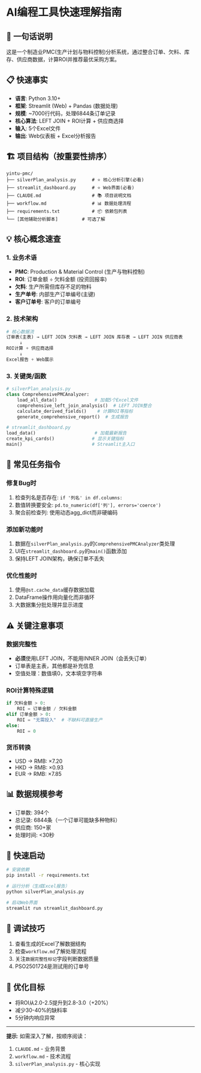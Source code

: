 # AI编程工具快速理解指南

## 🎯 一句话说明
这是一个制造业PMC(生产计划与物料控制)分析系统，通过整合订单、欠料、库存、供应商数据，计算ROI并推荐最优采购方案。

## 📋 快速事实
- **语言**: Python 3.10+
- **框架**: Streamlit (Web) + Pandas (数据处理)
- **规模**: ~7000行代码，处理6844条订单记录
- **核心算法**: LEFT JOIN + ROI计算 + 供应商选择
- **输入**: 5个Excel文件
- **输出**: Web仪表板 + Excel分析报告

## 🏗️ 项目结构（按重要性排序）
```
yintu-pmc/
├── silverPlan_analysis.py      # ⭐ 核心分析引擎(必看)
├── streamlit_dashboard.py      # ⭐ Web界面(必看)
├── CLAUDE.md                   # 📚 项目说明文档
├── workflow.md                 # 📊 数据处理流程
├── requirements.txt            # 📦 依赖包列表
└── [其他辅助分析脚本]         # 可选了解
```

## 💡 核心概念速查

### 1. 业务术语
- **PMC**: Production & Material Control (生产与物料控制)
- **ROI**: 订单金额 ÷ 欠料金额 (投资回报率)
- **欠料**: 生产所需但库存不足的物料
- **生产单号**: 内部生产订单编号(主键)
- **客户订单号**: 客户的订单编号

### 2. 技术架构
```python
# 核心数据流
订单表(主表) → LEFT JOIN 欠料表 → LEFT JOIN 库存表 → LEFT JOIN 供应商表
     ↓
ROI计算 + 供应商选择
     ↓
Excel报告 + Web展示
```

### 3. 关键类/函数
```python
# silverPlan_analysis.py
class ComprehensivePMCAnalyzer:
    load_all_data()              # 加载5个Excel文件
    comprehensive_left_join_analysis()  # LEFT JOIN整合
    calculate_derived_fields()    # 计算ROI等指标
    generate_comprehensive_report()  # 生成报告

# streamlit_dashboard.py
load_data()                      # 加载最新报告
create_kpi_cards()              # 显示关键指标
main()                          # Streamlit主入口
```

## 🔧 常见任务指令

### 修复Bug时
1. 检查列名是否存在: `if '列名' in df.columns:`
2. 数值转换要安全: `pd.to_numeric(df['列'], errors='coerce')`
3. 聚合前检查列: 使用动态agg_dict而非硬编码

### 添加新功能时
1. 数据在`silverPlan_analysis.py`的`ComprehensivePMCAnalyzer`类处理
2. UI在`streamlit_dashboard.py`的`main()`函数添加
3. 保持LEFT JOIN架构，确保订单不丢失

### 优化性能时
1. 使用`@st.cache_data`缓存数据加载
2. DataFrame操作用向量化而非循环
3. 大数据集分批处理并显示进度

## ⚠️ 关键注意事项

### 数据完整性
- **必须**使用LEFT JOIN，不能用INNER JOIN（会丢失订单）
- 订单表是主表，其他都是补充信息
- 空值处理：数值填0，文本填空字符串

### ROI计算特殊逻辑
```python
if 欠料金额 > 0:
    ROI = 订单金额 / 欠料金额
elif 订单金额 > 0:
    ROI = "无需投入"  # 不缺料可直接生产
else:
    ROI = 0
```

### 货币转换
- USD → RMB: ×7.20
- HKD → RMB: ×0.93
- EUR → RMB: ×7.85

## 📊 数据规模参考
- 订单数: 394个
- 总记录: 6844条（一个订单可能缺多种物料）
- 供应商: 150+家
- 处理时间: <30秒

## 🚀 快速启动
```bash
# 安装依赖
pip install -r requirements.txt

# 运行分析（生成Excel报告）
python silverPlan_analysis.py

# 启动Web界面
streamlit run streamlit_dashboard.py
```

## 📝 调试技巧
1. 查看生成的Excel了解数据结构
2. 检查`workflow.md`了解处理流程
3. 关注`数据完整性标记`字段判断数据质量
4. PSO2501724是测试用的订单号

## 🎯 优化目标
- 将ROI从2.0-2.5提升到2.8-3.0（+20%）
- 减少30-40%的缺料率
- 5分钟内响应异常

---
**提示**: 如需深入了解，按顺序阅读：
1. `CLAUDE.md` - 业务背景
2. `workflow.md` - 技术流程
3. `silverPlan_analysis.py` - 核心实现